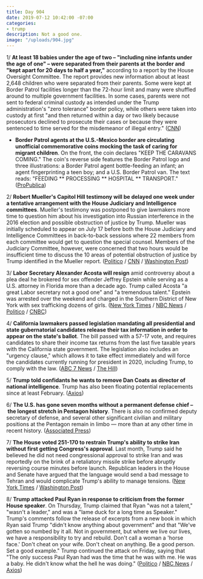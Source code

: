 ```yaml
---
title: Day 904
date: 2019-07-12 10:42:00 -07:00
categories:
- trump
description: Not a good one.
image: "/uploads/904.jpg"
---
```


1/ **At least 18 babies under the age of two – "including nine infants under the age of one" – were separated from their parents at the border and "kept apart for 20 days to half a year,"** according to a report by the House Oversight Committee. The report provides new information about at least 2,648 children who were separated from their parents. Some were kept at Border Patrol facilities longer than the 72-hour limit and many were shuffled around to multiple government facilities. In some cases, parents were not sent to federal criminal custody as intended under the Trump administration's "zero tolerance" border policy, while others were taken into custody at first "and then returned within a day or two likely because prosecutors declined to prosecute their cases or because they were sentenced to time served for the misdemeanor of illegal entry." ([CNN](https://www.cnn.com/2019/07/12/politics/house-oversight-committee-family-separations/index.html))

* **Border Patrol agents at the U.S.-Mexico border are circulating unofficial commemorative coins mocking the task of caring for migrant children**. On the front, the coin declares "KEEP THE CARAVANS COMING." The coin's reverse side features the Border Patrol logo and three illustrations: a Border Patrol agent bottle-feeding an infant; an agent fingerprinting a teen boy; and a U.S. Border Patrol van. The text reads: "FEEDING \*\* PROCESSING \*\* HOSPITAL \*\* TRANSPORT." ([ProPublica](https://www.propublica.org/article/border-patrol-agents-are-passing-around-a-commemorative-coin-mocking-care-for-migrant-kids))

2/ **Robert Mueller's Capitol Hill testimony will be delayed one week under a tentative arrangement with the House Judiciary and Intelligence committees**. Mueller's testimony was postponed to give lawmakers more time to question him about his investigation into Russian interference in the 2016 election and possible obstruction of justice by Trump. Mueller was initially scheduled to appear on July 17 before both the House Judiciary and Intelligence Committees in back-to-back sessions where 22 members from each committee would get to question the special counsel. Members of the Judiciary Committee, however, were concerned that two hours would be insufficient time to discuss the 10 areas of potential obstruction of justice by Trump identified in the Mueller report. ([Politico](https://www.politico.com/story/2019/07/12/mueller-testimony-delayed-by-one-week-1412004) / [CNN](https://www.cnn.com/2019/07/12/politics/mueller-hearing-may-be-delayed/index.html) / [Washington Post](https://www.washingtonpost.com/politics/mueller-offers-to-delay-testimony-one-week-to-give-lawmakers-more-time-for-questions/2019/07/12/21849ffe-a4ae-11e9-b732-41a79c2551bf_story.html))

3/ **Labor Secretary Alexander Acosta will resign** amid controversy about a plea deal he brokered for sex offender Jeffrey Epstein while serving as a U.S. attorney in Florida more than a decade ago. Trump called Acosta "a great Labor secretary not a good one" and "a tremendous talent." Epstein was arrested over the weekend and charged in the Southern District of New York with sex trafficking dozens of girls. ([New York Times](https://www.nytimes.com/2019/07/12/us/politics/acosta-resigns-trump.html) / [NBC News](https://www.nbcnews.com/politics/white-house/trump-s-labor-secretary-alex-acosta-resigns-after-criticism-over-n1029226) / [Politico](https://www.politico.com/story/2019/07/12/alexander-acosta-stepping-down-as-labor-secretary-1411998) / [CNBC](https://www.cnbc.com/2019/07/12/labor-secretary-alex-acosta-is-resigning-as-pressure-mounts-from-jeffrey-epstein-case.html))

4/ **California lawmakers passed legislation mandating all presidential and state gubernatorial candidates release their tax information in order to appear on the state's ballot**. The bill passed with a 57-17 vote, and requires candidates to share their income tax returns from the last five taxable years with the California state government. The legislation also includes an "urgency clause," which allows it to take effect immediately and will force the candidates currently running for president in 2020, including Trump, to comply with the law. ([ABC 7 News](https://abc7news.com/politics/ca-lawmakers-pass-bill-requiring-trump-to-release-tax-returns/5389210/) / [The Hill](https://thehill.com/blogs/blog-briefing-room/news/452757-bill-passed-by-california-lawmakers-would-require-trump))

5/ **Trump told confidants he wants to remove Dan Coats as director of national intelligence**. Trump has also been floating potential replacements since at least February. ([Axios](https://www.axios.com/donald-trump-remove-dan-coats-director-of-national-intelligence-2ba4275d-7624-4f4b-9026-ee0d0606ce32.html))

6/ **The U.S. has gone seven months without a permanent defense chief – the longest stretch in Pentagon history**. There is also no confirmed deputy secretary of defense, and several other significant civilian and military positions at the Pentagon remain in limbo — more than at any other time in recent history. ([Associated Press](https://apnews.com/ce5a27679ec7442283a372d7f3b67e92))

7/ **The House voted 251-170 to restrain Trump's ability to strike Iran without first getting Congress's approval**. Last month, Trump said he believed he did not need congressional approval to strike Iran and was reportedly on the brink of a retaliatory missile strike before abruptly reversing course minutes before launch. Republican leaders in the House and Senate have argued that the language would send a bad message to Tehran and would complicate Trump's ability to manage tensions. ([New York Times](https://www.nytimes.com/2019/07/12/us/politics/trump-iran-vote.html) / [Washington Post](https://www.washingtonpost.com/national-security/house-votes-to-restrain-trump-on-war-with-iran-setting-up-showdown-with-the-senate/2019/07/12/1305584e-a4bb-11e9-bd56-eac6bb02d01d_story.html))

8/ **Trump attacked Paul Ryan in response to criticism from the former House speaker**. On Thursday, Trump claimed that Ryan "was not a talent," "wasn't a leader," and was a "lame duck for a long time as Speaker." Trump's comments follow the release of excerpts from a new book in which Ryan said Trump "didn't know anything about government" and that "We've gotten so numbed by it all. Not in government, but where we live our lives, we have a responsibility to try and rebuild. Don't call a woman a 'horse face.' Don't cheat on your wife. Don't cheat on anything. Be a good person. Set a good example." Trump continued the attack on Friday, saying that "The only success Paul Ryan had was the time that he was with me. He was a baby. He didn't know what the hell he was doing." ([Politico](https://www.politico.com/story/2019/07/12/trump-slams-paul-ryan-1412466) / [NBC News](https://www.nbcnews.com/politics/donald-trump/trump-rips-paul-ryan-lame-duck-failure-poor-leadership-n1029156) / [Axios](https://www.axios.com/trump-tweets-paul-ryan-lame-duck-failure-82c73b41-3e67-412b-9e26-9db57f2ad03d.html))